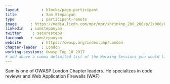 ```yaml
---
layout          : blocks/page-participant
title           : Sam Stepanyan
type            : participant-remote
image      : https://media.licdn.com/mpr/mpr/shrinknp_200_200/p/2/000/00c/0a6/2801da4.jpg
linkedin   : samstepanyan
twitter     : securestep9
facebook   : samstepanyan
website         : https://owasp.org/index.php/London
chapter-leader  : London
working-sessions: Owasp Top 10 2017
# add above a comma delimited list of the Working Sessions you would like to attend (use the session's title)
---
```


Sam is one of OWASP London Chapter leaders. He specializes in code reviews and Web Application Firewalls (WAF)

